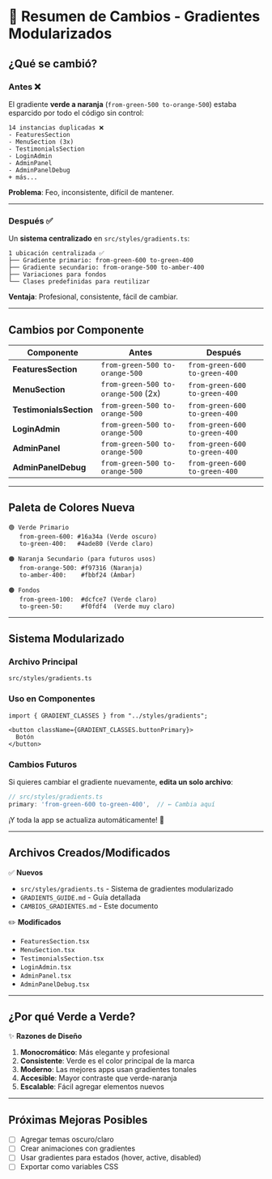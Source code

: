 # 🎨 Resumen de Cambios - Gradientes Modularizados

## ¿Qué se cambió?

### Antes ❌
El gradiente **verde a naranja** (`from-green-500 to-orange-500`) estaba esparcido por todo el código sin control:

```
14 instancias duplicadas ❌
- FeaturesSection
- MenuSection (3x)
- TestimonialsSection
- LoginAdmin
- AdminPanel
- AdminPanelDebug
+ más...
```

**Problema**: Feo, inconsistente, difícil de mantener.

---

### Después ✅
Un **sistema centralizado** en `src/styles/gradients.ts`:

```
1 ubicación centralizada ✅
├── Gradiente primario: from-green-600 to-green-400
├── Gradiente secundario: from-orange-500 to-amber-400
├── Variaciones para fondos
└── Clases predefinidas para reutilizar
```

**Ventaja**: Profesional, consistente, fácil de cambiar.

---

## Cambios por Componente

| Componente | Antes | Después |
|-----------|-------|---------|
| **FeaturesSection** | `from-green-500 to-orange-500` | `from-green-600 to-green-400` |
| **MenuSection** | `from-green-500 to-orange-500` (2x) | `from-green-600 to-green-400` |
| **TestimonialsSection** | `from-green-500 to-orange-500` | `from-green-600 to-green-400` |
| **LoginAdmin** | `from-green-500 to-orange-500` | `from-green-600 to-green-400` |
| **AdminPanel** | `from-green-500 to-orange-500` | `from-green-600 to-green-400` |
| **AdminPanelDebug** | `from-green-500 to-orange-500` | `from-green-600 to-green-400` |

---

## Paleta de Colores Nueva

```
🟢 Verde Primario
   from-green-600: #16a34a (Verde oscuro)
   to-green-400:   #4ade80 (Verde claro)

🟠 Naranja Secundario (para futuros usos)
   from-orange-500: #f97316 (Naranja)
   to-amber-400:    #fbbf24 (Ámbar)

🟤 Fondos
   from-green-100:  #dcfce7 (Verde claro)
   to-green-50:     #f0fdf4  (Verde muy claro)
```

---

## Sistema Modularizado

### Archivo Principal
```
src/styles/gradients.ts
```

### Uso en Componentes
```tsx
import { GRADIENT_CLASSES } from "../styles/gradients";

<button className={GRADIENT_CLASSES.buttonPrimary}>
  Botón
</button>
```

### Cambios Futuros
Si quieres cambiar el gradiente nuevamente, **edita un solo archivo**:
```typescript
// src/styles/gradients.ts
primary: 'from-green-600 to-green-400',  // ← Cambia aquí
```

¡Y toda la app se actualiza automáticamente! 🚀

---

## Archivos Creados/Modificados

✅ **Nuevos**
- `src/styles/gradients.ts` - Sistema de gradientes modularizado
- `GRADIENTS_GUIDE.md` - Guía detallada
- `CAMBIOS_GRADIENTES.md` - Este documento

✏️ **Modificados**
- `FeaturesSection.tsx`
- `MenuSection.tsx`
- `TestimonialsSection.tsx`
- `LoginAdmin.tsx`
- `AdminPanel.tsx`
- `AdminPanelDebug.tsx`

---

## ¿Por qué Verde a Verde?

✨ **Razones de Diseño**
1. **Monocromático**: Más elegante y profesional
2. **Consistente**: Verde es el color principal de la marca
3. **Moderno**: Las mejores apps usan gradientes tonales
4. **Accesible**: Mayor contraste que verde-naranja
5. **Escalable**: Fácil agregar elementos nuevos

---

## Próximas Mejoras Posibles

- [ ] Agregar temas oscuro/claro
- [ ] Crear animaciones con gradientes
- [ ] Usar gradientes para estados (hover, active, disabled)
- [ ] Exportar como variables CSS
